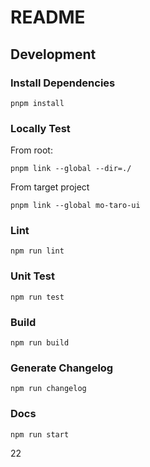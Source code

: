 # README

## Development

### Install Dependencies

```
pnpm install
```

### Locally Test

From root:

```
pnpm link --global --dir=./
```

From target project

```
pnpm link --global mo-taro-ui
```

### Lint

```
npm run lint
```

### Unit Test

```
npm run test
```

### Build

```
npm run build
```

### Generate Changelog

```
npm run changelog
```

### Docs

```
npm run start
```

22
